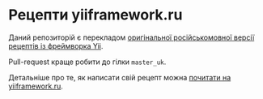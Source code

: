 Рецепти yiiframework.ru
=======================

Даний репозиторій є перекладом 
[оригінальної російськомовної версії рецептів із фреймворка Yii](http://yiiframework.ru/doc/cookbook/ru/index).

Pull-request краще робити до гілки `master_uk`.

Детальніше про те, як написати свій рецепт можна [почитати на yiiframework.ru](http://yiiframework.ru/doc/cookbook/ru/new.recipe.howto).
